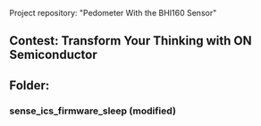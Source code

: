 Project repository: "Pedometer With the BHI160 Sensor"
## Contest: Transform Your Thinking with ON Semiconductor
## Folder:
### sense_ics_firmware_sleep (modified)

